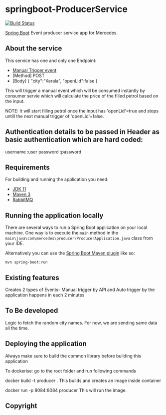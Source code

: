 # springboot-ProducerService

[![Build Status](https://github.com/jithumani/mercedes/tree/main/producer?branch=main)](https://github.com/jithumani/mercedes/tree/main/producer)

 [Spring Boot](http://projects.spring.io/spring-boot/) Event producer service app for Mercedes.

## About the service

This service has one and only one Endpoint:

- [Manual Trigger event](https:/{host:port}/mercedes/v1/fuel)
- [Method] POST
- [Body]
{
    "city":"Kerala",
    "openLid":false
}

This will trigger a manual event which will be consumed instantly by consumer servie which will calculate the price of the filled petrol based on the input. 

NOTE: It will start filling petrol once the input has 'openLid'=true and stops untill the next manual trigger of 'openLid'=false.


## Authentication details to be passed in Header as basic authentication which are hard coded:
username :user
password  :password


## Requirements

For building and running the application you need:

- [JDK 11](https://www.oracle.com/java/technologies/javase-jdk11-downloads.html)
- [Maven 3](https://maven.apache.org)
- [RabbitMQ](https://www.rabbitmq.com/download.html)

## Running the application locally

There are several ways to run a Spring Boot application on your local machine. One way is to execute the `main` method in the `main\java\com\mercedes\producer\ProducerApplication.java` class from your IDE.

Alternatively you can use the [Spring Boot Maven plugin](https://docs.spring.io/spring-boot/docs/current/reference/html/build-tool-plugins-maven-plugin.html) like so:

```shell
mvn spring-boot:run
```

## Existing features

Creates 2 types of Events- Manual trigger by API  and Auto trigger by the application happens in each 2 minutes

## To Be developed

Logic to fetch the random city names. For now, we are sending same data all the time.

## Deploying the application

Always make sure to build the common library before building this application

To dockerise:
go to the root folder and run following commands

docker build -t producer .
This builds and creates an image inside container

docker run -p 8084:8084 producer
This will run the image.

## Copyright
